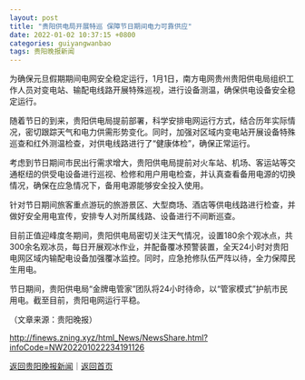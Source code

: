 ```yaml
---
layout: post
title: "贵阳供电局开展特巡 保障节日期间电力可靠供应"
date: 2022-01-02 10:37:15 +0800
categories: guiyangwanbao
tags: 贵阳晚报新闻
---
```

<p>为确保元旦假期期间电网安全稳定运行，1月1日，南方电网贵州贵阳供电局组织工作人员对变电站、输配电线路开展特殊巡视，进行设备测温，确保供电设备安全稳定运行。</p>
 <p>随着节日的到来，贵阳供电局提前部署，科学安排电网运行方式，结合历年实际情况，密切跟踪天气和电力供需形势变化。同时，加强对区域内变电站开展设备特殊巡查和红外测温检查，对供电线路进行了“健康体检”，确保正常运行。</p>
 <p>考虑到节日期间市民出行需求增大，贵阳供电局提前对火车站、机场、客运站等交通枢纽的供受电设备进行巡视、检修和用户用电检查，并认真查看备用电源的切换情况，确保在应急情况下，备用电源能够安全投入使用。</p>
 <p>针对节日期间旅客重点游玩的旅游景区、大型商场、酒店等供电线路进行检查，并做好安全用电宣传，安排专人对所属线路、设备进行不间断巡查。</p>
 <p>目前正值迎峰度冬期间，贵阳供电局密切关注天气情况，设置180余个观冰点，共300余名观冰员，每日开展观冰作业，并配备覆冰预警装置，全天24小时对贵阳电网区域内输配电设备加强覆冰监控。同时，应急抢修队伍严阵以待，全力保障民生用电。</p>
 <p>节日期间，贵阳供电局“金牌电管家”团队将24小时待命，以“管家模式”护航市民用电。截至目前，贵阳电网运行平稳。</p><p class="em_media">（文章来源：贵阳晚报）</p>

<http://finews.zning.xyz/html_News/NewsShare.html?infoCode=NW202201022234191126>

[返回贵阳晚报新闻](//finews.withounder.com/category/guiyangwanbao.html)｜[返回首页](//finews.withounder.com/)